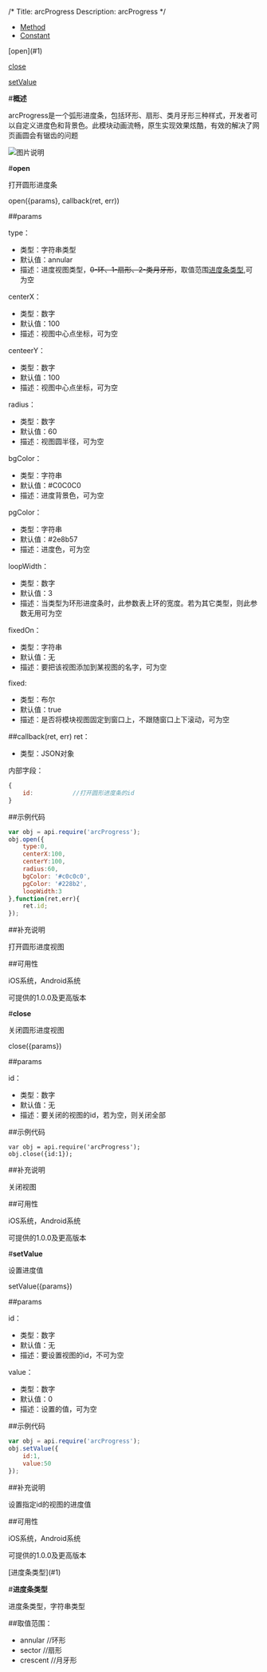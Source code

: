 /*
Title: arcProgress
Description: arcProgress
*/

<ul id="tab" class="clearfix">
	<li class="active"><a href="#method-content">Method</a></li>
	<li><a href="#const-content">Constant</a></li>
</ul>
<div id="method-content">

<div class="outline">
[open](#1)

[close](#2)

[setValue](#3)
</div>

#**概述**

arcProgress是一个弧形进度条，包括环形、扇形、类月牙形三种样式，开发者可以自定义进度色和背景色。此模块动画流畅，原生实现效果炫酷，有效的解决了网页画圆会有锯齿的问题

![图片说明](/img/docImage/arcProgress.jpg)

#**open**<div id="1"></div>

打开圆形进度条

open({params}, callback(ret, err))

##params

type：

- 类型：字符串类型
- 默认值：annular
- 描述：进度视图类型，<del>0-环、1-扇形、2-类月牙形</del>，取值范围[进度条类型](!Constant),可为空

centerX：

- 类型：数字
- 默认值：100
- 描述：视图中心点坐标，可为空

centeerY：

- 类型：数字
- 默认值：100
- 描述：视图中心点坐标，可为空

radius：

- 类型：数字
- 默认值：60
- 描述：视图圆半径，可为空

bgColor：

- 类型：字符串
- 默认值：#C0C0C0
- 描述：进度背景色，可为空

pgColor：

- 类型：字符串
- 默认值：#2e8b57
- 描述：进度色，可为空

loopWidth：

- 类型：数字
- 默认值：3
- 描述：当类型为环形进度条时，此参数表上环的宽度。若为其它类型，则此参数无用可为空

fixedOn：

- 类型：字符串
- 默认值：无
- 描述：要把该视图添加到某视图的名字，可为空

fixed:
- 类型：布尔
- 默认值：true
- 描述：是否将模块视图固定到窗口上，不跟随窗口上下滚动，可为空

##callback(ret, err)
ret：

- 类型：JSON对象

内部字段：

```js
{
	id:           //打开圆形进度条的id
}
```

##示例代码

```js
var obj = api.require('arcProgress');
obj.open({
	type:0,
	centerX:100,
	centerY:100,
	radius:60,
	bgColor: '#c0c0c0',
	pgColor: '#228b2',
	loopWidth:3
},function(ret,err){
	ret.id;
});
```
##补充说明

打开圆形进度视图

##可用性

iOS系统，Android系统

可提供的1.0.0及更高版本

#**close**<div id="2"></div>

关闭圆形进度视图

close({params})

##params

id：

- 类型：数字
- 默认值：无
- 描述：要关闭的视图的id，若为空，则关闭全部

##示例代码

    var obj = api.require('arcProgress');
    obj.close({id:1});

##补充说明

关闭视图

##可用性

iOS系统，Android系统

可提供的1.0.0及更高版本

#**setValue**<div id="3"></div>

设置进度值

setValue({params})

##params

id：

- 类型：数字
- 默认值：无
- 描述：要设置视图的id，不可为空

value：

- 类型：数字
- 默认值：0
- 描述：设置的值，可为空

##示例代码

```js
var obj = api.require('arcProgress');
obj.setValue({
    id:1,
    value:50
});
```

##补充说明

设置指定id的视图的进度值

##可用性

iOS系统，Android系统

可提供的1.0.0及更高版本

</div>
<div id="const-content">

<div class="outline">
[进度条类型](#1)
</div>

#**进度条类型**<div id="1"></div>

进度条类型，字符串类型

##取值范围：

- annular		//环形- sector		//扇形- crescent		//月牙形</div>
